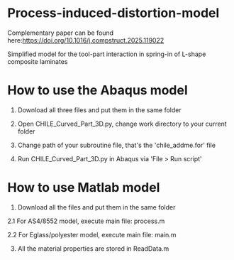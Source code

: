 # Process-induced-distortion-model
Complementary paper can be found here:https://doi.org/10.1016/j.compstruct.2025.119022

Simplified model for the tool-part interaction in spring-in of L-shape composite laminates


# How to use the Abaqus model
1. Download all three files and put them in the same folder

2. Open CHILE_Curved_Part_3D.py, change work directory to your current folder

3. Change path of your subroutine file, that's the 'chile_addme.for' file

4. Run CHILE_Curved_Part_3D.py in Abaqus via 'File > Run script'

# How to use Matlab model
1. Download all the files and put them in the same folder

2.1 For AS4/8552 model, execute main file: process.m

2.2 For Eglass/polyester model, execute main file: main.m

3. All the material properties are stored in ReadData.m

